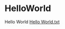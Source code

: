 # HelloWorld
Hello World
[Hello World.txt](https://github.com/sid2605/HelloWorld/files/7105057/Hello.World.txt)
